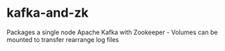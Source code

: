 # kafka-and-zk
Packages a single node Apache Kafka with Zookeeper - Volumes can be mounted to transfer rearrange log files
